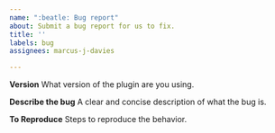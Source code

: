 ```yaml
---
name: ":beatle: Bug report"
about: Submit a bug report for us to fix.
title: ''
labels: bug
assignees: marcus-j-davies

---
```


**Version**
What version of the plugin are you using.

**Describe the bug**
A clear and concise description of what the bug is.

**To Reproduce**
Steps to reproduce the behavior.
